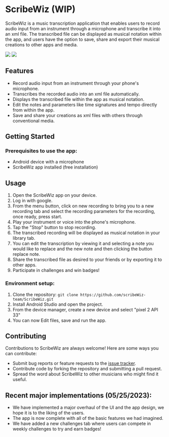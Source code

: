 # ScribeWiz (WIP)
ScribeWiz is a music transcription application that enables users to record audio input from an instrument through a microphone and transcribe it into an xml file. The transcribed file can be displayed as musical notation within the app, and users have the option to save, share and export their musical creations to other apps and media.

<a href="https://codeclimate.com/github/scribeWiz-team/ScribeWiz/test_coverage"><img src="https://api.codeclimate.com/v1/badges/fc4516e613c1ccb040ea/test_coverage" /></a>
<a href="https://codeclimate.com/github/scribeWiz-team/ScribeWiz/maintainability"><img src="https://api.codeclimate.com/v1/badges/fc4516e613c1ccb040ea/maintainability" /></a>

## Features

 - Record audio input from an instrument through your phone's microphone.
 - Transcribes the recorded audio into an xml file automatically.
 - Displays the transcribed file within the app as musical notation.
 - Edit the notes and parameters like time signatures and tempo directly from within the app.
 - Save and share your creations as xml files with others through conventional media. 

## Getting Started

### Prerequisites to use the app:

-   Android device with a microphone
-   ScribeWiz app installed (free installation)

## Usage

1.  Open the ScribeWiz app on your device.
2.  Log in with google.
3.  From the menu button, click on new recording to bring you to a new recording tab and select the recording parameters for the recording, once ready, press start.
4.  Play your instrument or voice into the phone's microphone.
5.  Tap the "Stop" button to stop recording.
6.  The transcribed recording will be displayed as musical notation in your library tab.
7.  You can edit the transcription by viewing it and selecting a note you would like to replace and the new note and then clicking the button replace note.
8.  Share the transcribed file as desired to your friends or by exporting it to other apps.
9.  Participate in challenges and win badges!

### Environment setup:

1.  Clone the repository: `git clone https://github.com/scribeWiz-team/ScribeWiz.git`
2.  Install Android Studio and open the project.
3.  From the device manager, create a new device and select "pixel 2 API 33"
4.  You can now Edit files, save and run the app.

## Contributing

Contributions to ScribeWiz are always welcome! Here are some ways you can contribute:

-   Submit bug reports or feature requests to the [issue tracker](https://github.com/scribeWiz-team/ScribeWiz/issues).
-   Contribute code by forking the repository and submitting a pull request.
-   Spread the word about ScribeWiz to other musicians who might find it useful.

## Recent major implementations (05/25/2023):
 - We have implemented a major overhaul of the UI and the app design, we hope it is to the liking of the users.
 - The app is now complete with all of the basic features we had imagined. 
 - We have added a new challenges tab where users can compete in weekly challenges to try and earn badges! 
